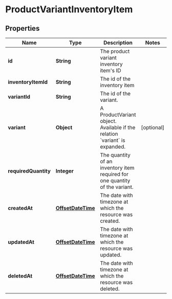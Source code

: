 # ProductVariantInventoryItem

## Properties
Name | Type | Description | Notes
------------ | ------------- | ------------- | -------------
**id** | **String** | The product variant inventory item&#x27;s ID | 
**inventoryItemId** | **String** | The id of the inventory item | 
**variantId** | **String** | The id of the variant. | 
**variant** | **Object** | A ProductVariant object. Available if the relation &#x60;variant&#x60; is expanded. |  [optional]
**requiredQuantity** | **Integer** | The quantity of an inventory item required for one quantity of the variant. | 
**createdAt** | [**OffsetDateTime**](OffsetDateTime.md) | The date with timezone at which the resource was created. | 
**updatedAt** | [**OffsetDateTime**](OffsetDateTime.md) | The date with timezone at which the resource was updated. | 
**deletedAt** | [**OffsetDateTime**](OffsetDateTime.md) | The date with timezone at which the resource was deleted. | 

